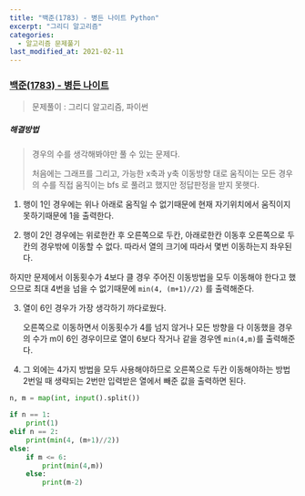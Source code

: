 ```yaml
---
title: "백준(1783) - 병든 나이트 Python"
excerpt: "그리디 알고리즘"
categories:
  - 알고리즘 문제풀기
last_modified_at: 2021-02-11
---
```


### [백준(1783) - 병든 나이트](https://www.acmicpc.net/problem/1783)

> 문제풀이 : 그리디 알고리즘, 파이썬

##### 해결방법 

> 경우의 수를 생각해봐야만 풀 수 있는 문제다.
>
> 처음에는 그래프를 그리고, 가능한 x축과 y축 이동방향 대로 움직이는 모든 경우의 수를 직접 움직이는 bfs 로 풀려고 했지만 정답판정을 받지 못햇다.

1.  행이 1인 경우에는 위나 아래로 움직일 수 없기때문에 현재 자기위치에서 움직이지 못하기때문에 1을 출력한다.

2.  행이 2인 경우에는 위로한칸 후 오른쪽으로 두칸, 아래로한칸 이동후 오른쪽으로 두칸의 경우밖에 이동할 수 없다. 따라서 열의 크기에 따라서 몇번 이동하는지 좌우된다.

   하지만 문제에서 이동횟수가 4보다 클 경우 주어진 이동방법을 모두 이동해야 한다고 했으므로 최대 4번을 넘을 수 없기때문에 `min(4, (m+1)//2)` 를 출력해준다.

3. 열이 6인 경우가 가장 생각하기 까다로웠다.

   오른쪽으로 이동하면서 이동횟수가 4를 넘지 않거나 모든 방향을 다 이동했을 경우의 수가 m이 6인 경우이므로 열이 6보다 작거나 같을 경우엔 `min(4,m)`를 출력해준다.

4. 그 외에는 4가지 방법을 모두 사용해야하므로 오른쪽으로 두칸 이동해야하는 방법 2번일 때 생략되는 2번만 입력받은 열에서 빼준 값을 출력하면 된다.

```python
n, m = map(int, input().split())

if n == 1:
    print(1)
elif n == 2:
    print(min(4, (m+1)//2))
else:
    if m <= 6:
        print(min(4,m))
    else:
        print(m-2)
```